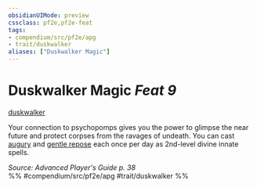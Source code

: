 ```yaml
---
obsidianUIMode: preview
cssclass: pf2e,pf2e-feat
tags:
- compendium/src/pf2e/apg
- trait/duskwalker
aliases: ["Duskwalker Magic"]
---
```

# Duskwalker Magic  *Feat 9*  
[duskwalker](/rules/traits/duskwalker-apg.md)  


Your connection to psychopomps gives you the power to glimpse the near future and protect corpses from the ravages of undeath. You can cast [augury](/compendium/spells/augury.md) and [gentle repose](/compendium/spells/gentle-repose.md) each once per day as 2nd-level divine innate spells.

*Source: Advanced Player's Guide p. 38*  
%% #compendium/src/pf2e/apg #trait/duskwalker %%
